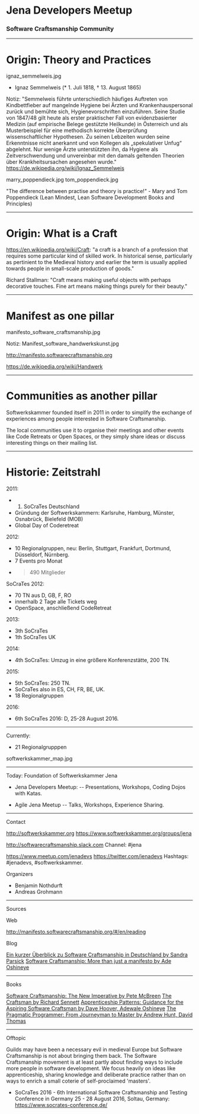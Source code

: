 
# Jena Developers Meetup

### Software Craftsmanship Community

---

# Origin: Theory and Practices

ignaz_semmelweis.jpg

- Ignaz Semmelweis (* 1. Juli 1818, † 13. August 1865)

Notiz: "Semmelweis führte unterschiedlich häufiges Auftreten von Kindbettfieber auf mangelnde Hygiene bei Ärzten und Krankenhauspersonal zurück und bemühte sich, Hygienevorschriften einzuführen. Seine Studie von 1847/48 gilt heute als erster praktischer Fall von evidenzbasierter Medizin (auf empirische Belege gestützte Heilkunde) in Österreich und als Musterbeispiel für eine methodisch korrekte Überprüfung wissenschaftlicher Hypothesen. Zu seinen Lebzeiten wurden seine Erkenntnisse nicht anerkannt und von Kollegen als „spekulativer Unfug“ abgelehnt. Nur wenige Ärzte unterstützten ihn, da Hygiene als Zeitverschwendung und unvereinbar mit den damals geltenden Theorien über Krankheitsursachen angesehen wurde." <https://de.wikipedia.org/wiki/Ignaz_Semmelweis>

marry_poppendieck.jpg
tom_poppendieck.jpg

"The difference between practise and theory is practice!" - Mary and Tom Poppendieck (Lean Mindest, Lean Software Development Books and Principles)

---

# Origin: What is a Craft

https://en.wikipedia.org/wiki/Craft: "a craft is a branch of a profession that requires some particular kind of skilled work. In historical sense, particularly as pertinient to the Medieval history and earlier the term is usually applied towards people in small-scale production of goods."

Richard Stallman: "Craft means making useful objects with perhaps decorative touches. Fine art means making things purely for their beauty."

---

# Manifest as one pillar

manifesto_software_craftsmanship.jpg

Notiz: Manifest_software_handwerkskunst.jpg

http://manifesto.softwarecraftsmanship.org

https://de.wikipedia.org/wiki/Handwerk

---

# Communities as another pillar

Softwerkskammer founded itself in 2011 in order to simplify the exchange of experiences among people interested in Software Craftsmanship.

The local communities use it to organise their meetings and other events like Code Retreats or Open Spaces, or they simply share ideas or discuss interesting things on their mailing list.

----

# Historie: Zeitstrahl

2011: 

* 1. SoCraTes Deutschland
* Gründung der Softwerkskammern: Karlsruhe, Hamburg, Münster, Osnabrück, Bielefeld (MOB)
* Global Day of Coderetreat

2012:

* 10 Regionalgruppen, neu: Berlin, Stuttgart, Frankfurt, Dortmund, Düsseldorf, Nürnberg.
* 7 Events pro Monat
* > 490 Mitglieder

SoCraTes 2012:

* 70 TN aus D, GB, F, RO
* innerhalb 2 Tage alle Tickets weg
* OpenSpace, anschließend CodeRetreat

2013:

* 3th SoCraTes
* 1th SoCraTes UK

2014:

* 4th SoCraTes: Umzug in eine größere Konferenzstätte, 200 TN.

2015:

* 5th SoCraTes: 250 TN. 
* SoCraTes also in ES, CH, FR, BE, UK.
* 18 Regionalgruppen

2016:

* 6th SoCraTes 2016: D, 25-28 August 2016.

---- 

Currently:

* 21 Regionalgrupppen

softwerkskammer_map.jpg

---

Today: Foundation of Softwerkskammer Jena

- Jena Developers Meetup: 
-- Presentations, Workshops, Coding Dojos with Katas.

- Agile Jena Meetup
-- Talks, Workshops, Experience Sharing.

---

Contact

<http://softwerkskammer.org>
<https://www.softwerkskammer.org/groups/jena>

<http://softwarecraftsmanship.slack.com> Channel: #jena

<https://www.meetup.com/jenadevs>
<https://twitter.com/jenadevs> Hashtags: #jenadevs, #softwerkskammer.

Organizers

* Benjamin Nothdurft
* Andreas Grohmann

---

Sources

Web

<http://manifesto.softwarecraftsmanship.org/#/en/reading>

Blog

[Ein kurzer Überblick zu Software Craftsmanship in Deutschland by Sandra Parsick](https://prezi.com/b3iqcf9mrccn/jug-do-sommerfest-2015-software-craftsmanship-in-deutschland/)
[Software Craftsmanship: More than just a manifesto by Ade Oshineye](http://blog.oshineye.com/2011/01/software-craftsmanship-more-than-just.html)

----

Books

[Software Craftsmanship: The New Imperative by Pete McBreen](http://www.amazon.com/Software-Craftsmanship-Imperative-Pete-McBreen/dp/0201733862)
[The Craftsman by Richard Sennett](http://www.amazon.com/Craftsman-Prof-Richard-Sennett/dp/0300151195/)
[Apprenticeship Patterns: Guidance for the Aspiring Software Craftsman by Dave Hoover, Adewale Oshineye](http://www.amazon.com/Apprenticeship-Patterns-Guidance-Aspiring-Craftsman/dp/0596518382)
[The Pragmatic Programmer: From Journeyman to Master by Andrew Hunt, David Thomas](http://www.amazon.com/The-Pragmatic-Programmer-Journeyman-Master/dp/020161622X/ref=pd_bxgy_14_img_3?ie=UTF8&refRID=02GH3PH3NMCN2JDAPC3F)

---

Offtopic

Guilds may have been a necessary evil in medieval Europe but Software Craftsmanship is not about bringing them back. The Software Craftsmanship movement is at least partly about finding ways to include more people in software development. We focus heavily on ideas like apprenticeship, sharing knowledge and deliberate practice rather than on ways to enrich a small coterie of self-proclaimed 'masters'.

* SoCraTes 2016 - 6th International Software Craftsmanship and Testing Conference in Germany
25 - 28 August 2016, Soltau, Germany: https://www.socrates-conference.de/

